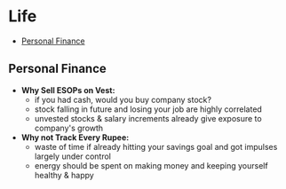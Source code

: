 # Life
- [Personal Finance](#personal-finance)

## Personal Finance
- **Why Sell ESOPs on Vest:**
  - if you had cash, would you buy company stock?
  - stock falling in future and losing your job are highly correlated
  - unvested stocks & salary increments already give exposure to company's growth
- **Why not Track Every Rupee:**
  - waste of time if already hitting your savings goal and got impulses largely under control
  - energy should be spent on making money and keeping yourself healthy & happy